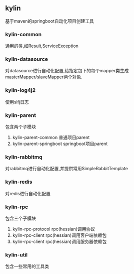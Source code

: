 ## kylin
基于maven的springboot自动化项目创建工具

### kylin-common
通用的类,如Result,ServiceException

### kylin-datasource
对datasource进行自动化配置,给指定包下的每个mapper类生成masterMapper/slaveMapper两个对象.

### kylin-log4j2
使用slfj日志

### kylin-parent
包含两个子模块

1. kylin-parent-common 普通项目parent
2. kylin-parent-springboot springboot项目parent

### kylin-rabbitmq
对rabbitmq进行自动化配置,并提供常用SimpleRabbitTemplate

### kylin-redis
对redis进行自动化配置

### kylin-rpc
包含三个子模块

1. kylin-rpc-protocol rpc(hessian)调用协议
2. kylin-rpc-client rpc(hessian)调用客户端依赖包
3. kylin-rpc-client rpc(hessian)调用服务器依赖包

### kylin-util
包含一些常用的工具类